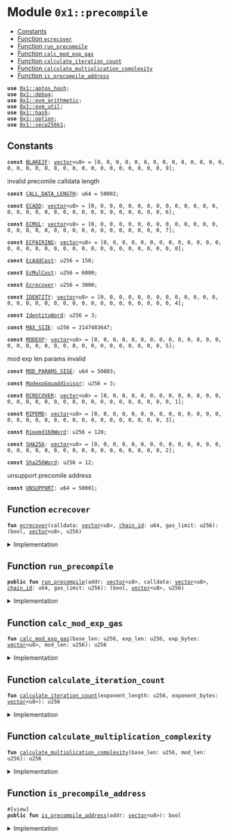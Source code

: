 
<a id="0x1_precompile"></a>

# Module `0x1::precompile`



-  [Constants](#@Constants_0)
-  [Function `ecrecover`](#0x1_precompile_ecrecover)
-  [Function `run_precompile`](#0x1_precompile_run_precompile)
-  [Function `calc_mod_exp_gas`](#0x1_precompile_calc_mod_exp_gas)
-  [Function `calculate_iteration_count`](#0x1_precompile_calculate_iteration_count)
-  [Function `calculate_multiplication_complexity`](#0x1_precompile_calculate_multiplication_complexity)
-  [Function `is_precompile_address`](#0x1_precompile_is_precompile_address)


<pre><code><b>use</b> <a href="../../aptos-stdlib/../move-stdlib/doc/hash.md#0x1_aptos_hash">0x1::aptos_hash</a>;
<b>use</b> <a href="../../aptos-stdlib/doc/debug.md#0x1_debug">0x1::debug</a>;
<b>use</b> <a href="arithmetic.md#0x1_evm_arithmetic">0x1::evm_arithmetic</a>;
<b>use</b> <a href="util.md#0x1_evm_util">0x1::evm_util</a>;
<b>use</b> <a href="../../aptos-stdlib/../move-stdlib/doc/hash.md#0x1_hash">0x1::hash</a>;
<b>use</b> <a href="../../aptos-stdlib/../move-stdlib/doc/option.md#0x1_option">0x1::option</a>;
<b>use</b> <a href="../../aptos-stdlib/doc/secp256k1.md#0x1_secp256k1">0x1::secp256k1</a>;
</code></pre>



<a id="@Constants_0"></a>

## Constants


<a id="0x1_precompile_BLAKE2F"></a>



<pre><code><b>const</b> <a href="precompile.md#0x1_precompile_BLAKE2F">BLAKE2F</a>: <a href="../../aptos-stdlib/../move-stdlib/doc/vector.md#0x1_vector">vector</a>&lt;u8&gt; = [0, 0, 0, 0, 0, 0, 0, 0, 0, 0, 0, 0, 0, 0, 0, 0, 0, 0, 0, 0, 0, 0, 0, 0, 0, 0, 0, 0, 0, 0, 0, 9];
</code></pre>



<a id="0x1_precompile_CALL_DATA_LENGTH"></a>

invalid precomile calldata length


<pre><code><b>const</b> <a href="precompile.md#0x1_precompile_CALL_DATA_LENGTH">CALL_DATA_LENGTH</a>: u64 = 50002;
</code></pre>



<a id="0x1_precompile_ECADD"></a>



<pre><code><b>const</b> <a href="precompile.md#0x1_precompile_ECADD">ECADD</a>: <a href="../../aptos-stdlib/../move-stdlib/doc/vector.md#0x1_vector">vector</a>&lt;u8&gt; = [0, 0, 0, 0, 0, 0, 0, 0, 0, 0, 0, 0, 0, 0, 0, 0, 0, 0, 0, 0, 0, 0, 0, 0, 0, 0, 0, 0, 0, 0, 0, 6];
</code></pre>



<a id="0x1_precompile_ECMUL"></a>



<pre><code><b>const</b> <a href="precompile.md#0x1_precompile_ECMUL">ECMUL</a>: <a href="../../aptos-stdlib/../move-stdlib/doc/vector.md#0x1_vector">vector</a>&lt;u8&gt; = [0, 0, 0, 0, 0, 0, 0, 0, 0, 0, 0, 0, 0, 0, 0, 0, 0, 0, 0, 0, 0, 0, 0, 0, 0, 0, 0, 0, 0, 0, 0, 7];
</code></pre>



<a id="0x1_precompile_ECPAIRING"></a>



<pre><code><b>const</b> <a href="precompile.md#0x1_precompile_ECPAIRING">ECPAIRING</a>: <a href="../../aptos-stdlib/../move-stdlib/doc/vector.md#0x1_vector">vector</a>&lt;u8&gt; = [0, 0, 0, 0, 0, 0, 0, 0, 0, 0, 0, 0, 0, 0, 0, 0, 0, 0, 0, 0, 0, 0, 0, 0, 0, 0, 0, 0, 0, 0, 0, 8];
</code></pre>



<a id="0x1_precompile_EcAddCost"></a>



<pre><code><b>const</b> <a href="precompile.md#0x1_precompile_EcAddCost">EcAddCost</a>: u256 = 150;
</code></pre>



<a id="0x1_precompile_EcMulCost"></a>



<pre><code><b>const</b> <a href="precompile.md#0x1_precompile_EcMulCost">EcMulCost</a>: u256 = 6000;
</code></pre>



<a id="0x1_precompile_Ecrecover"></a>



<pre><code><b>const</b> <a href="precompile.md#0x1_precompile_Ecrecover">Ecrecover</a>: u256 = 3000;
</code></pre>



<a id="0x1_precompile_IDENTITY"></a>



<pre><code><b>const</b> <a href="precompile.md#0x1_precompile_IDENTITY">IDENTITY</a>: <a href="../../aptos-stdlib/../move-stdlib/doc/vector.md#0x1_vector">vector</a>&lt;u8&gt; = [0, 0, 0, 0, 0, 0, 0, 0, 0, 0, 0, 0, 0, 0, 0, 0, 0, 0, 0, 0, 0, 0, 0, 0, 0, 0, 0, 0, 0, 0, 0, 4];
</code></pre>



<a id="0x1_precompile_IdentityWord"></a>



<pre><code><b>const</b> <a href="precompile.md#0x1_precompile_IdentityWord">IdentityWord</a>: u256 = 3;
</code></pre>



<a id="0x1_precompile_MAX_SIZE"></a>



<pre><code><b>const</b> <a href="precompile.md#0x1_precompile_MAX_SIZE">MAX_SIZE</a>: u256 = 2147483647;
</code></pre>



<a id="0x1_precompile_MODEXP"></a>



<pre><code><b>const</b> <a href="precompile.md#0x1_precompile_MODEXP">MODEXP</a>: <a href="../../aptos-stdlib/../move-stdlib/doc/vector.md#0x1_vector">vector</a>&lt;u8&gt; = [0, 0, 0, 0, 0, 0, 0, 0, 0, 0, 0, 0, 0, 0, 0, 0, 0, 0, 0, 0, 0, 0, 0, 0, 0, 0, 0, 0, 0, 0, 0, 5];
</code></pre>



<a id="0x1_precompile_MOD_PARAMS_SISE"></a>

mod exp len params invalid


<pre><code><b>const</b> <a href="precompile.md#0x1_precompile_MOD_PARAMS_SISE">MOD_PARAMS_SISE</a>: u64 = 50003;
</code></pre>



<a id="0x1_precompile_ModexpGquaddivisor"></a>



<pre><code><b>const</b> <a href="precompile.md#0x1_precompile_ModexpGquaddivisor">ModexpGquaddivisor</a>: u256 = 3;
</code></pre>



<a id="0x1_precompile_RCRECOVER"></a>



<pre><code><b>const</b> <a href="precompile.md#0x1_precompile_RCRECOVER">RCRECOVER</a>: <a href="../../aptos-stdlib/../move-stdlib/doc/vector.md#0x1_vector">vector</a>&lt;u8&gt; = [0, 0, 0, 0, 0, 0, 0, 0, 0, 0, 0, 0, 0, 0, 0, 0, 0, 0, 0, 0, 0, 0, 0, 0, 0, 0, 0, 0, 0, 0, 0, 1];
</code></pre>



<a id="0x1_precompile_RIPEMD"></a>



<pre><code><b>const</b> <a href="precompile.md#0x1_precompile_RIPEMD">RIPEMD</a>: <a href="../../aptos-stdlib/../move-stdlib/doc/vector.md#0x1_vector">vector</a>&lt;u8&gt; = [0, 0, 0, 0, 0, 0, 0, 0, 0, 0, 0, 0, 0, 0, 0, 0, 0, 0, 0, 0, 0, 0, 0, 0, 0, 0, 0, 0, 0, 0, 0, 3];
</code></pre>



<a id="0x1_precompile_Ripemd160Word"></a>



<pre><code><b>const</b> <a href="precompile.md#0x1_precompile_Ripemd160Word">Ripemd160Word</a>: u256 = 120;
</code></pre>



<a id="0x1_precompile_SHA256"></a>



<pre><code><b>const</b> <a href="precompile.md#0x1_precompile_SHA256">SHA256</a>: <a href="../../aptos-stdlib/../move-stdlib/doc/vector.md#0x1_vector">vector</a>&lt;u8&gt; = [0, 0, 0, 0, 0, 0, 0, 0, 0, 0, 0, 0, 0, 0, 0, 0, 0, 0, 0, 0, 0, 0, 0, 0, 0, 0, 0, 0, 0, 0, 0, 2];
</code></pre>



<a id="0x1_precompile_Sha256Word"></a>



<pre><code><b>const</b> <a href="precompile.md#0x1_precompile_Sha256Word">Sha256Word</a>: u256 = 12;
</code></pre>



<a id="0x1_precompile_UNSUPPORT"></a>

unsupport precomile address


<pre><code><b>const</b> <a href="precompile.md#0x1_precompile_UNSUPPORT">UNSUPPORT</a>: u64 = 50001;
</code></pre>



<a id="0x1_precompile_ecrecover"></a>

## Function `ecrecover`



<pre><code><b>fun</b> <a href="precompile.md#0x1_precompile_ecrecover">ecrecover</a>(calldata: <a href="../../aptos-stdlib/../move-stdlib/doc/vector.md#0x1_vector">vector</a>&lt;u8&gt;, <a href="chain_id.md#0x1_chain_id">chain_id</a>: u64, gas_limit: u256): (bool, <a href="../../aptos-stdlib/../move-stdlib/doc/vector.md#0x1_vector">vector</a>&lt;u8&gt;, u256)
</code></pre>



<details>
<summary>Implementation</summary>


<pre><code><b>fun</b> <a href="precompile.md#0x1_precompile_ecrecover">ecrecover</a>(calldata: <a href="../../aptos-stdlib/../move-stdlib/doc/vector.md#0x1_vector">vector</a>&lt;u8&gt;, <a href="chain_id.md#0x1_chain_id">chain_id</a>: u64, gas_limit: u256): (bool, <a href="../../aptos-stdlib/../move-stdlib/doc/vector.md#0x1_vector">vector</a>&lt;u8&gt;, u256) {
    <b>if</b>(<a href="../../aptos-stdlib/../move-stdlib/doc/vector.md#0x1_vector_length">vector::length</a>(&calldata) != 128) {
        <b>return</b> (<b>false</b>, to_32bit(x""), <a href="precompile.md#0x1_precompile_Ecrecover">Ecrecover</a>)
    } <b>else</b> {
        <b>let</b> message_hash = vector_slice(calldata, 0, 32);
        <b>let</b> v = (to_u256(vector_slice(calldata, 32, 32)) <b>as</b> u64);
        <b>let</b> signature = ecdsa_signature_from_bytes(vector_slice(calldata, 64, 64));

        <b>let</b> recovery_id = <b>if</b>(v &gt; 28) ((v - (<a href="chain_id.md#0x1_chain_id">chain_id</a> * 2) - 35) <b>as</b> u8) <b>else</b> ((v - 27) <b>as</b> u8);
        <b>let</b> pk_recover = ecdsa_recover(message_hash, recovery_id, &signature);
        <b>let</b> pk = keccak256(ecdsa_raw_public_key_to_bytes(borrow(&pk_recover)));
        <a href="../../aptos-stdlib/doc/debug.md#0x1_debug_print">debug::print</a>(&vector_slice(pk, 12, 20));
        <b>if</b>(<a href="precompile.md#0x1_precompile_Ecrecover">Ecrecover</a> &gt; gas_limit) {
            (<b>false</b>, to_32bit(x""), gas_limit)
        } <b>else</b> {
            (<b>true</b>, to_32bit(vector_slice(pk, 12, 20)), <a href="precompile.md#0x1_precompile_Ecrecover">Ecrecover</a>)
        }
    }
}
</code></pre>



</details>

<a id="0x1_precompile_run_precompile"></a>

## Function `run_precompile`



<pre><code><b>public</b> <b>fun</b> <a href="precompile.md#0x1_precompile_run_precompile">run_precompile</a>(addr: <a href="../../aptos-stdlib/../move-stdlib/doc/vector.md#0x1_vector">vector</a>&lt;u8&gt;, calldata: <a href="../../aptos-stdlib/../move-stdlib/doc/vector.md#0x1_vector">vector</a>&lt;u8&gt;, <a href="chain_id.md#0x1_chain_id">chain_id</a>: u64, gas_limit: u256): (bool, <a href="../../aptos-stdlib/../move-stdlib/doc/vector.md#0x1_vector">vector</a>&lt;u8&gt;, u256)
</code></pre>



<details>
<summary>Implementation</summary>


<pre><code><b>public</b> <b>fun</b> <a href="precompile.md#0x1_precompile_run_precompile">run_precompile</a>(addr: <a href="../../aptos-stdlib/../move-stdlib/doc/vector.md#0x1_vector">vector</a>&lt;u8&gt;, calldata: <a href="../../aptos-stdlib/../move-stdlib/doc/vector.md#0x1_vector">vector</a>&lt;u8&gt;, <a href="chain_id.md#0x1_chain_id">chain_id</a>: u64, gas_limit: u256): (bool, <a href="../../aptos-stdlib/../move-stdlib/doc/vector.md#0x1_vector">vector</a>&lt;u8&gt;, u256)  {
    <a href="../../aptos-stdlib/doc/debug.md#0x1_debug_print">debug::print</a>(&addr);
    <a href="../../aptos-stdlib/doc/debug.md#0x1_debug_print">debug::print</a>(&calldata);
    <b>if</b>(addr == <a href="precompile.md#0x1_precompile_RCRECOVER">RCRECOVER</a>) {
        <a href="precompile.md#0x1_precompile_ecrecover">ecrecover</a>(calldata, <a href="chain_id.md#0x1_chain_id">chain_id</a>, gas_limit)
    } <b>else</b> <b>if</b>(addr == <a href="precompile.md#0x1_precompile_SHA256">SHA256</a>) {
        <b>let</b> word_count = get_word_count((<a href="../../aptos-stdlib/../move-stdlib/doc/vector.md#0x1_vector_length">vector::length</a>(&calldata) <b>as</b> u256));
        (<b>true</b>, sha2_256(calldata), <a href="precompile.md#0x1_precompile_Sha256Word">Sha256Word</a> * word_count + 60)
    } <b>else</b> <b>if</b>(addr == <a href="precompile.md#0x1_precompile_RIPEMD">RIPEMD</a>) {
        <b>let</b> word_count = get_word_count((<a href="../../aptos-stdlib/../move-stdlib/doc/vector.md#0x1_vector_length">vector::length</a>(&calldata) <b>as</b> u256));
        (<b>true</b>, to_32bit(ripemd160(calldata)), 600 + <a href="precompile.md#0x1_precompile_Ripemd160Word">Ripemd160Word</a> * word_count)
    } <b>else</b> <b>if</b>(addr == <a href="precompile.md#0x1_precompile_IDENTITY">IDENTITY</a>) {
        <b>let</b> word_count = get_word_count((<a href="../../aptos-stdlib/../move-stdlib/doc/vector.md#0x1_vector_length">vector::length</a>(&calldata) <b>as</b> u256));
        (<b>true</b>, calldata, 15 + <a href="precompile.md#0x1_precompile_IdentityWord">IdentityWord</a> * word_count)
    } <b>else</b> <b>if</b>(addr == <a href="precompile.md#0x1_precompile_MODEXP">MODEXP</a>) {
        <b>let</b> base_len = to_u256(vector_slice(calldata, 0, 32));
        <b>let</b> exp_len = to_u256(vector_slice(calldata, 32, 32));
        <b>let</b> mod_len = to_u256(vector_slice(calldata, 64, 32));

        <b>if</b>(base_len == 0 && mod_len == 0) {
            <b>return</b> (<b>true</b>, x"", 200)
        };

        <b>if</b>(base_len &gt; <a href="precompile.md#0x1_precompile_MAX_SIZE">MAX_SIZE</a> || mod_len &gt; <a href="precompile.md#0x1_precompile_MAX_SIZE">MAX_SIZE</a> || exp_len &gt; <a href="precompile.md#0x1_precompile_MAX_SIZE">MAX_SIZE</a> || (base_len + mod_len + exp_len + 96) &gt; <a href="precompile.md#0x1_precompile_MAX_SIZE">MAX_SIZE</a>) {
            <b>return</b> (<b>false</b>, x"", gas_limit)
        };
        <b>let</b> pos = 96;
        <b>let</b> base_bytes = vector_slice_u256(calldata, pos, base_len);
        pos = pos + base_len;
        <b>let</b> exp_bytes = vector_slice_u256(calldata, pos, exp_len);
        pos = pos + exp_len;
        <b>let</b> mod_bytes = vector_slice_u256(calldata, pos, mod_len);
        <b>let</b> gas = <a href="precompile.md#0x1_precompile_calc_mod_exp_gas">calc_mod_exp_gas</a>(base_len, exp_len, exp_bytes, mod_len);

        <b>let</b> result = mod_exp(base_bytes, exp_bytes, mod_bytes);
        result = <b>if</b>(mod_len == 0) x"" <b>else</b> to_n_bit(result, (mod_len <b>as</b> u64));
        (<b>true</b>, result, gas)
    } <b>else</b> <b>if</b>(addr == <a href="precompile.md#0x1_precompile_ECADD">ECADD</a>) {
        <b>let</b> (success, result) = bn128_add(calldata);
        <b>if</b>(success) (success, result, <a href="precompile.md#0x1_precompile_EcAddCost">EcAddCost</a>) <b>else</b> (success, result, gas_limit)
    } <b>else</b> <b>if</b>(addr == <a href="precompile.md#0x1_precompile_ECMUL">ECMUL</a>) {
        <b>let</b> (success, result) = bn128_mul(calldata);
        <b>if</b>(success) (success, result, <a href="precompile.md#0x1_precompile_EcMulCost">EcMulCost</a>) <b>else</b> (success, result, gas_limit)
    } <b>else</b> <b>if</b>(addr == <a href="precompile.md#0x1_precompile_BLAKE2F">BLAKE2F</a>) {
        <b>if</b>(<a href="../../aptos-stdlib/../move-stdlib/doc/vector.md#0x1_vector_length">vector::length</a>(&calldata) != 213) {
            <b>return</b> (<b>false</b>, x"", gas_limit)
        };
        <b>let</b> (success, gas_cost, result) = blake_2f(calldata);
        <a href="../../aptos-stdlib/doc/debug.md#0x1_debug_print">debug::print</a>(&<a href="../../aptos-stdlib/../move-stdlib/doc/vector.md#0x1_vector_length">vector::length</a>(&calldata));
        <a href="../../aptos-stdlib/doc/debug.md#0x1_debug_print">debug::print</a>(&result);
        <a href="../../aptos-stdlib/doc/debug.md#0x1_debug_print">debug::print</a>(&success);
        <a href="../../aptos-stdlib/doc/debug.md#0x1_debug_print">debug::print</a>(&gas_cost);
        <b>if</b>(!success) {
            <b>return</b> (<b>false</b>, x"", gas_limit)
        } <b>else</b> {
            <b>return</b> (<b>true</b>, result, (gas_cost <b>as</b> u256))
        }
    } <b>else</b> {
        (<b>false</b>, x"", gas_limit)
    }
}
</code></pre>



</details>

<a id="0x1_precompile_calc_mod_exp_gas"></a>

## Function `calc_mod_exp_gas`



<pre><code><b>fun</b> <a href="precompile.md#0x1_precompile_calc_mod_exp_gas">calc_mod_exp_gas</a>(base_len: u256, exp_len: u256, exp_bytes: <a href="../../aptos-stdlib/../move-stdlib/doc/vector.md#0x1_vector">vector</a>&lt;u8&gt;, mod_len: u256): u256
</code></pre>



<details>
<summary>Implementation</summary>


<pre><code><b>fun</b> <a href="precompile.md#0x1_precompile_calc_mod_exp_gas">calc_mod_exp_gas</a>(base_len: u256, exp_len: u256, exp_bytes: <a href="../../aptos-stdlib/../move-stdlib/doc/vector.md#0x1_vector">vector</a>&lt;u8&gt;, mod_len: u256): u256 {
    <b>let</b> multiplication_complexity = <a href="precompile.md#0x1_precompile_calculate_multiplication_complexity">calculate_multiplication_complexity</a>(base_len, mod_len);
    <b>let</b> iteration_count = <a href="precompile.md#0x1_precompile_calculate_iteration_count">calculate_iteration_count</a>(exp_len, exp_bytes);
    <b>let</b> gas = multiplication_complexity * iteration_count / <a href="precompile.md#0x1_precompile_ModexpGquaddivisor">ModexpGquaddivisor</a>;
    <b>if</b>(gas &lt; 200) {
        gas = 200;
    };

    gas
}
</code></pre>



</details>

<a id="0x1_precompile_calculate_iteration_count"></a>

## Function `calculate_iteration_count`



<pre><code><b>fun</b> <a href="precompile.md#0x1_precompile_calculate_iteration_count">calculate_iteration_count</a>(exponent_length: u256, exponent_bytes: <a href="../../aptos-stdlib/../move-stdlib/doc/vector.md#0x1_vector">vector</a>&lt;u8&gt;): u256
</code></pre>



<details>
<summary>Implementation</summary>


<pre><code><b>fun</b> <a href="precompile.md#0x1_precompile_calculate_iteration_count">calculate_iteration_count</a>(exponent_length: u256, exponent_bytes: <a href="../../aptos-stdlib/../move-stdlib/doc/vector.md#0x1_vector">vector</a>&lt;u8&gt;): u256 {
    <b>let</b> bit_length = bit_length(exponent_bytes);
    <b>let</b> iteration_count = 0;
    <b>if</b>(exponent_length &lt;= 32 && bit_length == 0) {
        iteration_count = 0;
    } <b>else</b> <b>if</b>(exponent_length &lt;= 32) {
        iteration_count = bit_length - 1;
    } <b>else</b> <b>if</b>(exponent_length &gt; 32) {
        <b>let</b> last_32_bit = vector_slice_u256(exponent_bytes, exponent_length - 32, 32);
        iteration_count = (8 * (exponent_length - 32)) + (bit_length(last_32_bit) - 1)
    };

    <b>if</b>(iteration_count == 0) 1 <b>else</b> iteration_count
}
</code></pre>



</details>

<a id="0x1_precompile_calculate_multiplication_complexity"></a>

## Function `calculate_multiplication_complexity`



<pre><code><b>fun</b> <a href="precompile.md#0x1_precompile_calculate_multiplication_complexity">calculate_multiplication_complexity</a>(base_len: u256, mod_len: u256): u256
</code></pre>



<details>
<summary>Implementation</summary>


<pre><code><b>fun</b> <a href="precompile.md#0x1_precompile_calculate_multiplication_complexity">calculate_multiplication_complexity</a>(base_len: u256, mod_len: u256): u256 {
    <b>let</b> max_length = <b>if</b>(base_len &gt; mod_len) base_len <b>else</b> mod_len;
    <b>let</b> words = max_length / 8;
    <b>if</b>(max_length % 8 != 0) {
        words = words + 1;
    };
    words * words
}
</code></pre>



</details>

<a id="0x1_precompile_is_precompile_address"></a>

## Function `is_precompile_address`



<pre><code>#[view]
<b>public</b> <b>fun</b> <a href="precompile.md#0x1_precompile_is_precompile_address">is_precompile_address</a>(addr: <a href="../../aptos-stdlib/../move-stdlib/doc/vector.md#0x1_vector">vector</a>&lt;u8&gt;): bool
</code></pre>



<details>
<summary>Implementation</summary>


<pre><code><b>public</b> <b>fun</b> <a href="precompile.md#0x1_precompile_is_precompile_address">is_precompile_address</a>(addr: <a href="../../aptos-stdlib/../move-stdlib/doc/vector.md#0x1_vector">vector</a>&lt;u8&gt;): bool {
    <b>let</b> num = to_u256(addr);
    num &gt;= 0x01 && num &lt;= 0x0a
}
</code></pre>



</details>


[move-book]: https://aptos.dev/move/book/SUMMARY
